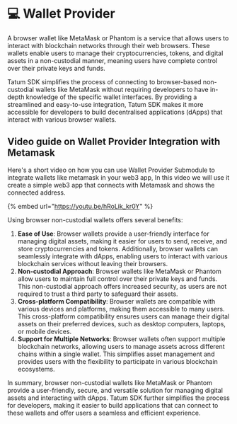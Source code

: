 # 💻 Wallet Provider

A browser wallet like MetaMask or Phantom is a service that allows users to interact with blockchain networks through their web browsers. These wallets enable users to manage their cryptocurrencies, tokens, and digital assets in a non-custodial manner, meaning users have complete control over their private keys and funds.

Tatum SDK simplifies the process of connecting to browser-based non-custodial wallets like MetaMask without requiring developers to have in-depth knowledge of the specific wallet interfaces. By providing a streamlined and easy-to-use integration, Tatum SDK makes it more accessible for developers to build decentralised applications (dApps) that interact with various browser wallets.

## Video guide on Wallet Provider Integration with Metamask

Here's a short video on how you can use Wallet Provider Submodule to integrate wallets like metamask in your web3 app, In this video we will use it create a simple web3 app that connects with Metamask and shows the connected address.

{% embed url="https://youtu.be/hRoLik_kr0Y" %}

Using browser non-custodial wallets offers several benefits:

1. **Ease of Use**: Browser wallets provide a user-friendly interface for managing digital assets, making it easier for users to send, receive, and store cryptocurrencies and tokens. Additionally, browser wallets can seamlessly integrate with dApps, enabling users to interact with various blockchain services without leaving their browsers.
2. **Non-custodial Approach**: Browser wallets like MetaMask or Phantom allow users to maintain full control over their private keys and funds. This non-custodial approach offers increased security, as users are not required to trust a third party to safeguard their assets.
3. **Cross-platform Compatibility**: Browser wallets are compatible with various devices and platforms, making them accessible to many users. This cross-platform compatibility ensures users can manage their digital assets on their preferred devices, such as desktop computers, laptops, or mobile devices.
4. **Support for Multiple Networks**: Browser wallets often support multiple blockchain networks, allowing users to manage assets across different chains within a single wallet. This simplifies asset management and provides users with the flexibility to participate in various blockchain ecosystems.

In summary, browser non-custodial wallets like MetaMask or Phantom provide a user-friendly, secure, and versatile solution for managing digital assets and interacting with dApps. Tatum SDK further simplifies the process for developers, making it easier to build applications that can connect to these wallets and offer users a seamless and efficient experience.
